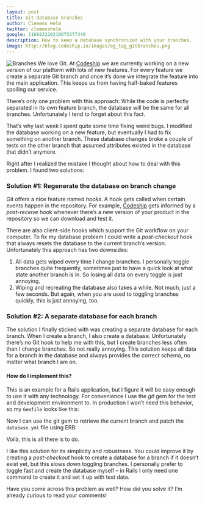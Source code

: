 ```yaml
---
layout: post
title: Git database branches
author: Clemens Helm
twitter: clemenshelm
google: 116883220210675577340
description: How to keep a database synchronized with your branches.
image: http://blog.codeship.io/images/og_tag_gitbranches.png
---
```

![Branches](http://blog.codeship.io/images/branches.jpg)
We love Git. At [Codeship](https://www.codeship.io/?utm_source=blog&utm_medium=link&utm_campaign=blog) we are currently working on a new version of our platform with lots of new features. For every feature we create a separate Git branch and once it’s done we integrate the feature into the main application. This keeps us from having half-baked features spoiling our service.

There’s only one problem with this approach: While the code is perfectly separated in its own feature branch, the database will be the same for all branches. Unfortunately I tend to forget about this fact.

That’s why last week I spent quite some time fixing weird bugs. I modified the database working on a new feature, but eventually I had to fix something on another branch. These database changes broke a couple of tests on the other branch that assumed attributes existed in the database that didn’t anymore.

Right after I realized the mistake I thought about how to deal with this problem. I found two solutions:

### Solution #1: Regenerate the database on branch change

Git offers a nice feature named *hooks*. A hook gets called when certain events happen in the repository. For example, [Codeship](https://www.codeship.io/?utm_source=blog&utm_medium=link&utm_campaign=blog) gets informed by a *post-receive* hook whenever there’s a new version of your product in the repository so we can download and test it.

There are also client-side hooks which support the Git workflow on your computer. To fix my database problem I could write a *post-checkout* hook that always resets the database to the current branch’s version. Unfortunately this approach has two downsides:

1. All data gets wiped every time I change branches. I personally toggle branches quite frequently, sometimes just to have a quick look at what state another branch is in. So losing all data on every toggle is just annoying.
2. Wiping and recreating the database also takes a while. Not much, just a few seconds. But again, when you are used to toggling branches quickly, this is just annoying, too.

### Solution #2: A separate database for each branch

The solution I finally sticked with was creating a separate database for each branch. When I create a branch, I also create a database. Unfortunately there’s no Git hook to help me with this, but I create branches less often than I change branches. So not really annoying. This solution keeps all data for a branch in the database and always provides the correct schema, no matter what branch I am on.

#### How do I implement this?

This is an example for a Rails application, but I figure it will be easy enough to use it with any technology. For convenience I use the *git* gem for the test and development environment to. In production I won’t need this behavior, so my `Gemfile` looks like this:

<script src="https://gist.github.com/4156617.js?file=gistfile1.rb"></script>

Now I can use the git gem to retrieve the current branch and patch the `database.yml` file using ERB:

<script src="https://gist.github.com/4156638.js?file=gistfile1.yml"></script>

Voilà, this is all there is to do.

I like this solution for its simplicity and robustness. You could improve it by creating a *post-checkout* hook to create a database for a branch if it doesn’t exist yet, but this slows down toggling branches. I personally prefer to toggle fast and create the database myself – in Rails I only need one command to create it and set it up with test data.

Have you come across this problem as well? How did you solve it? I’m already curious to read your comments!